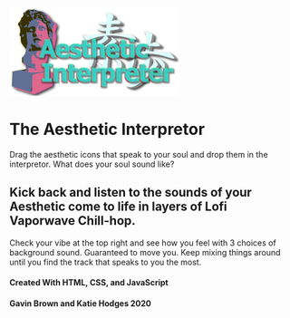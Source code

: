 <img src="images/logo.svg" width="300">

# The Aesthetic Interpretor
Drag the aesthetic icons that speak to your soul and drop them in the interpretor. What does your soul sound like?

## Kick back and listen to the sounds of your Aesthetic come to life in layers of Lofi Vaporwave Chill-hop.
Check your vibe at the top right and see how you feel with 3 choices of background sound. Guaranteed to move you.
Keep mixing things around until you find the track that speaks to you the most.


#### Created With HTML, CSS, and JavaScript

#### Gavin Brown and Katie Hodges 2020

